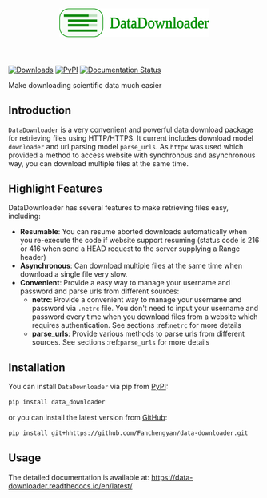 <h1 align="center">
<img src="https://raw.githubusercontent.com/Fanchengyan/data-downloader/master/docs/source/_static/logo/logo.svg" width="300">
</h1><br>


[![Downloads](https://static.pepy.tech/badge/data_downloader)](https://pepy.tech/project/data_downloader) [![PyPI](https://img.shields.io/pypi/v/data_downloader)](https://pypi.org/project/data_downloader/) [![Documentation Status](https://readthedocs.org/projects/data-downloader/badge/?version=latest)](https://data-downloader.readthedocs.io/en/latest/?badge=latest)

Make downloading scientific data much easier

## Introduction

`DataDownloader` is a very convenient and powerful data download package for retrieving files using HTTP/HTTPS. It current includes download model `downloader` and url parsing model `parse_urls`. As `httpx` was used which provided a method to access website with synchronous and asynchronous way, you can download multiple files at the same time.

## Highlight Features

DataDownloader has several features to make retrieving files easy, including:

* **Resumable**: You can resume aborted downloads automatically when you re-execute the code if website support resuming (status code is 216 or 416 when send a HEAD request to the server supplying a Range header)
* **Asynchronous**: Can download multiple files at the same time when download a single file very slow. 
* **Convenient**: Provide a easy way to manage your username and password and parse urls from different sources:
  * **netrc**: Provide a convenient way to manage your username and password via ``.netrc`` file. You don't need to input your username and password every time when you download files from a website which requires authentication. See sections :ref:`netrc` for more details
  * **parse_urls**: Provide various methods to parse urls from different sources. See sections :ref:`parse_urls` for more details

## Installation

You can install `DataDownloader` via pip from [PyPI](https://pypi.org/project/data_downloader/):

```bash
pip install data_downloader
```

or you can install the latest version from [GitHub](https://github.com/Fanchengyan/data-downloader):

```bash
pip install git+hhttps://github.com/Fanchengyan/data-downloader.git
```
## Usage

The detailed documentation is available at: <https://data-downloader.readthedocs.io/en/latest/>